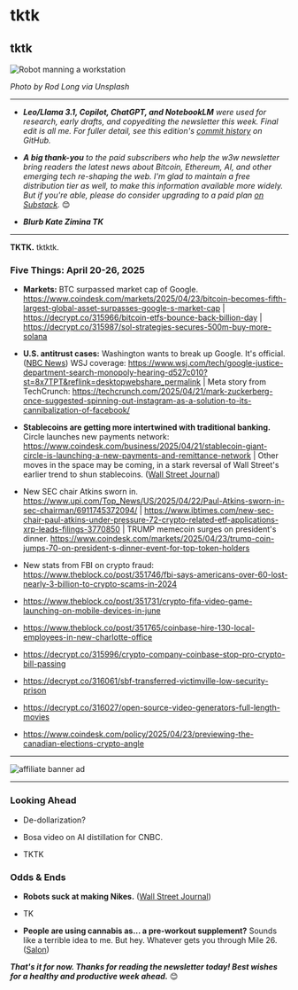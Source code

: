 # tktk
## tktk

![Robot manning a workstation](https://images.unsplash.com/photo-1578374173703-71809a1757b1)

*Photo by Rod Long via Unsplash*

<hr>

- _**Leo/Llama 3.1, Copilot, ChatGPT, and NotebookLM** were used for research, early drafts, and copyediting the newsletter this week. Final edit is all me. For fuller detail, see this edition's [commit history](https://github.com/peteramckay/w3wnewsletter/commits/master/2025/2025-04-20-wir.md) on GitHub._ <!-- Edit roster as needed. -->

- _**A big thank-you** to the paid subscribers who help the w3w newsletter bring readers the latest news about Bitcoin, Ethereum, AI, and other emerging tech re-shaping the web. I'm glad to maintain a free distribution tier as well, to make this information available more widely. But if you're able, please do consider upgrading to a paid plan [on Substack](https://w3wnews.substack.com/subscribe)._ 😊

- _**Blurb Kate Zimina TK**_ <!-- Shout out new designer affiliate -->

<hr>

**TKTK.** tktktk.

### Five Things: April 20-26, 2025

- **Markets:** <!-- Big bicoin rally early in the week. Stocks looking better as well, with improved tariff outlook. But the Dow may still be headed for its worst month since the Depression. Update late in the week. --> BTC surpassed market cap of Google. https://www.coindesk.com/markets/2025/04/23/bitcoin-becomes-fifth-largest-global-asset-surpasses-google-s-market-cap | https://decrypt.co/315966/bitcoin-etfs-bounce-back-billion-day | https://decrypt.co/315987/sol-strategies-secures-500m-buy-more-solana

- **U.S. antitrust cases:** Washington wants to break up Google. It's official. ([NBC News](https://www.nbcnews.com/tech/tech-news/google-faces-us-government-attempt-break-company-search-monopoly-case-rcna202206?link_source=ta_bluesky_link&taid=680695c966e4b3000122e978)) WSJ coverage: https://www.wsj.com/tech/google-justice-department-search-monopoly-hearing-d527c010?st=8x7TPT&reflink=desktopwebshare_permalink | Meta story from TechCrunch: https://techcrunch.com/2025/04/21/mark-zuckerberg-once-suggested-spinning-out-instagram-as-a-solution-to-its-cannibalization-of-facebook/

- **Stablecoins are getting more intertwined with traditional banking.** Circle launches new payments network: https://www.coindesk.com/business/2025/04/21/stablecoin-giant-circle-is-launching-a-new-payments-and-remittance-network | Other moves in the space may be coming, in a stark reversal of Wall Street's earlier trend to shun stablecoins. ([Wall Street Journal](https://www.wsj.com/finance/currencies/crypto-knocks-on-the-door-of-a-banking-world-that-shut-it-out-082b3968?st=zDQWDU&reflink=desktopwebshare_permalink))

- New SEC chair Atkins sworn in. https://www.upi.com/Top_News/US/2025/04/22/Paul-Atkins-sworn-in-sec-chairman/6911745372094/ | https://www.ibtimes.com/new-sec-chair-paul-atkins-under-pressure-72-crypto-related-etf-applications-xrp-leads-filings-3770850 | TRUMP memecoin surges on president's dinner. https://www.coindesk.com/markets/2025/04/23/trump-coin-jumps-70-on-president-s-dinner-event-for-top-token-holders

- New stats from FBI on crypto fraud: https://www.theblock.co/post/351746/fbi-says-americans-over-60-lost-nearly-3-billion-to-crypto-scams-in-2024

<!-- Some additional possibilities -->

- https://www.theblock.co/post/351731/crypto-fifa-video-game-launching-on-mobile-devices-in-june

- https://www.theblock.co/post/351765/coinbase-hire-130-local-employees-in-new-charlotte-office

- https://decrypt.co/315996/crypto-company-coinbase-stop-pro-crypto-bill-passing

- https://decrypt.co/316061/sbf-transferred-victimville-low-security-prison

- https://decrypt.co/316027/open-source-video-generators-full-length-movies

- https://www.coindesk.com/policy/2025/04/23/previewing-the-canadian-elections-crypto-angle

<hr>

<!-- Insert banner add image -->

![affiliate banner ad](https://w3w.news/img/affiliate-kz-letter.png)

<hr>

### Looking Ahead

- De-dollarization? <!-- Recent JPM remark on it being more plausible post-tariffs. Coinbase analysts warn of a potential "crypto winter" due to the ongoing trade war and decreased investor confidence. Bitcoin's price is currently above its 200-day moving average, but has shown volatility in recent weeks. ([Decrypt](https://decrypt.co/315089/bitcoin-steadies-but-coinbase-analyst-sees-crypto-winter-tariffs)) -->

- Bosa video on AI distillation for CNBC. <!-- Link TK -->

- TKTK

### Odds & Ends

- **Robots suck at making Nikes.** <!-- Flesh out --> ([Wall Street Journal](https://www.wsj.com/economy/trade/why-its-so-difficult-for-robots-to-make-your-nike-sneakers-47b882b5?st=uLg1h4&reflink=desktopwebshare_permalink))

- TK <!-- Maybe a May 4th item? The "holiday" is coming up. -->

-  **People are using cannabis as... a pre-workout supplement?** Sounds like a terrible idea to me. But hey. Whatever gets you through Mile 26. ([Salon](https://www.salon.com/2025/04/19/couch-potatoes-no-more-stoners-are-using-cannabis-to-help-them-exercise-and-reach-a-runners-high/))

_**That's it for now. Thanks for reading the newsletter today! Best wishes for a healthy and productive week ahead.**_ 😊 <!-- Boilerplate needs fleshing out. Add "about" link, email address, etc. -->
